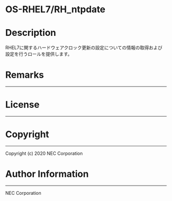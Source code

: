 OS-RHEL7/RH_ntpdate
=======================================================
# Description
RHEL7に関するハードウェアクロック更新の設定についての情報の取得および設定を行うロールを提供します。

# Remarks
-------

# License
-------

# Copyright
---------
Copyright (c) 2020 NEC Corporation

# Author Information
------------------
NEC Corporation
